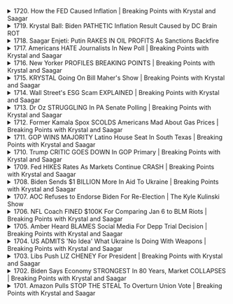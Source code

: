 <details>
<summary>1720. How the FED Caused Inflation | Breaking Points with Krystal and Saagar</summary><br>

<a href="https://www.youtube.com/watch?v=OGcRNhywSrU" target="_blank">
    <img src="https://img.youtube.com/vi/OGcRNhywSrU/maxresdefault.jpg" 
        alt="[Youtube]" width="200">
</a>

# How the FED Caused Inflation | Breaking Points with Krystal and Saagar


</details>

<details>
<summary>1719. Krystal Ball: Biden PATHETIC Inflation Result Caused by DC Brain ROT</summary><br>

<a href="https://www.youtube.com/watch?v=jzQ8Vf1RShw" target="_blank">
    <img src="https://img.youtube.com/vi/jzQ8Vf1RShw/maxresdefault.jpg" 
        alt="[Youtube]" width="200">
</a>

# Krystal Ball: Biden PATHETIC Inflation Result Caused by DC Brain ROT


</details>

<details>
<summary>1718. Saagar Enjeti: Putin RAKES IN OIL PROFITS As Sanctions Backfire</summary><br>

<a href="https://www.youtube.com/watch?v=m0VOImTetqs" target="_blank">
    <img src="https://img.youtube.com/vi/m0VOImTetqs/maxresdefault.jpg" 
        alt="[Youtube]" width="200">
</a>

# Saagar Enjeti: Putin RAKES IN OIL PROFITS As Sanctions Backfire


</details>

<details>
<summary>1717. Americans HATE Journalists In New Poll | Breaking Points with Krystal and Saagar</summary><br>

<a href="https://www.youtube.com/watch?v=tthtgJiuJQc" target="_blank">
    <img src="https://img.youtube.com/vi/tthtgJiuJQc/maxresdefault.jpg" 
        alt="[Youtube]" width="200">
</a>

# Americans HATE Journalists In New Poll | Breaking Points with Krystal and Saagar


</details>

<details>
<summary>1716. New Yorker PROFILES BREAKING POINTS | Breaking Points with Krystal and Saagar</summary><br>

<a href="https://www.youtube.com/watch?v=vC3p7QoZVKY" target="_blank">
    <img src="https://img.youtube.com/vi/vC3p7QoZVKY/maxresdefault.jpg" 
        alt="[Youtube]" width="200">
</a>

# New Yorker PROFILES BREAKING POINTS | Breaking Points with Krystal and Saagar


</details>

<details>
<summary>1715. KRYSTAL Going On Bill Maher's Show | Breaking Points with Krystal and Saagar</summary><br>

<a href="https://www.youtube.com/watch?v=h2Ysd9LTX3U" target="_blank">
    <img src="https://img.youtube.com/vi/h2Ysd9LTX3U/maxresdefault.jpg" 
        alt="[Youtube]" width="200">
</a>

# KRYSTAL Going On Bill Maher's Show | Breaking Points with Krystal and Saagar


</details>

<details>
<summary>1714. Wall Street's ESG Scam EXPLAINED | Breaking Points with Krystal and Saagar</summary><br>

<a href="https://www.youtube.com/watch?v=SClGMltPqwo" target="_blank">
    <img src="https://img.youtube.com/vi/SClGMltPqwo/maxresdefault.jpg" 
        alt="[Youtube]" width="200">
</a>

# Wall Street's ESG Scam EXPLAINED | Breaking Points with Krystal and Saagar


</details>

<details>
<summary>1713. Dr Oz STRUGGLING In PA Senate Polling | Breaking Points with Krystal and Saagar</summary><br>

<a href="https://www.youtube.com/watch?v=lHM6W23RnPI" target="_blank">
    <img src="https://img.youtube.com/vi/lHM6W23RnPI/maxresdefault.jpg" 
        alt="[Youtube]" width="200">
</a>

# Dr Oz STRUGGLING In PA Senate Polling | Breaking Points with Krystal and Saagar


</details>

<details>
<summary>1712. Former Kamala Spox SCOLDS Americans Mad About Gas Prices | Breaking Points with Krystal and Saagar</summary><br>

<a href="https://www.youtube.com/watch?v=NDQxbx9dZLU" target="_blank">
    <img src="https://img.youtube.com/vi/NDQxbx9dZLU/maxresdefault.jpg" 
        alt="[Youtube]" width="200">
</a>

# Former Kamala Spox SCOLDS Americans Mad About Gas Prices | Breaking Points with Krystal and Saagar


</details>

<details>
<summary>1711. GOP WINS MAJORITY Latino House Seat In South Texas | Breaking Points with Krystal and Saagar</summary><br>

<a href="https://www.youtube.com/watch?v=YatRxH8_fAs" target="_blank">
    <img src="https://img.youtube.com/vi/YatRxH8_fAs/maxresdefault.jpg" 
        alt="[Youtube]" width="200">
</a>

# GOP WINS MAJORITY Latino House Seat In South Texas | Breaking Points with Krystal and Saagar


</details>

<details>
<summary>1710. Trump CRITIC GOES DOWN In GOP Primary | Breaking Points with Krystal and Saagar</summary><br>

<a href="https://www.youtube.com/watch?v=8FXjpSKHyaI" target="_blank">
    <img src="https://img.youtube.com/vi/8FXjpSKHyaI/maxresdefault.jpg" 
        alt="[Youtube]" width="200">
</a>

# Trump CRITIC GOES DOWN In GOP Primary | Breaking Points with Krystal and Saagar


</details>

<details>
<summary>1709. Fed HIKES Rates As Markets Continue CRASH | Breaking Points with Krystal and Saagar</summary><br>

<a href="https://www.youtube.com/watch?v=2IUONwTedIo" target="_blank">
    <img src="https://img.youtube.com/vi/2IUONwTedIo/maxresdefault.jpg" 
        alt="[Youtube]" width="200">
</a>

# Fed HIKES Rates As Markets Continue CRASH | Breaking Points with Krystal and Saagar


</details>

<details>
<summary>1708. Biden Sends $1 BILLION More In Aid To Ukraine | Breaking Points with Krystal and Saagar</summary><br>

<a href="https://www.youtube.com/watch?v=1jzCsuCXloI" target="_blank">
    <img src="https://img.youtube.com/vi/1jzCsuCXloI/maxresdefault.jpg" 
        alt="[Youtube]" width="200">
</a>

# Biden Sends $1 BILLION More In Aid To Ukraine | Breaking Points with Krystal and Saagar


</details>

<details>
<summary>1707. AOC Refuses to Endorse Biden For Re-Election | The Kyle Kulinski Show</summary><br>

<a href="https://www.youtube.com/watch?v=XQ3fSxT_fTE" target="_blank">
    <img src="https://img.youtube.com/vi/XQ3fSxT_fTE/maxresdefault.jpg" 
        alt="[Youtube]" width="200">
</a>

# AOC Refuses to Endorse Biden For Re-Election | The Kyle Kulinski Show


</details>

<details>
<summary>1706. NFL Coach FINED $100K For Comparing Jan 6 to BLM Riots | Breaking Points with Krystal and Saagar</summary><br>

<a href="https://www.youtube.com/watch?v=dqF76pKG8kI" target="_blank">
    <img src="https://img.youtube.com/vi/dqF76pKG8kI/maxresdefault.jpg" 
        alt="[Youtube]" width="200">
</a>

# NFL Coach FINED $100K For Comparing Jan 6 to BLM Riots | Breaking Points with Krystal and Saagar


</details>

<details>
<summary>1705. Amber Heard BLAMES Social Media For Depp Trial Decision | Breaking Points with Krystal and Saagar</summary><br>

<a href="https://www.youtube.com/watch?v=1dVmAh_rDNM" target="_blank">
    <img src="https://img.youtube.com/vi/1dVmAh_rDNM/maxresdefault.jpg" 
        alt="[Youtube]" width="200">
</a>

# Amber Heard BLAMES Social Media For Depp Trial Decision | Breaking Points with Krystal and Saagar


</details>

<details>
<summary>1704. US ADMITS 'No Idea' What Ukraine Is Doing With Weapons | Breaking Points with Krystal and Saagar</summary><br>

<a href="https://www.youtube.com/watch?v=lHzvGhRwYaA" target="_blank">
    <img src="https://img.youtube.com/vi/lHzvGhRwYaA/maxresdefault.jpg" 
        alt="[Youtube]" width="200">
</a>

# US ADMITS 'No Idea' What Ukraine Is Doing With Weapons | Breaking Points with Krystal and Saagar


</details>

<details>
<summary>1703. Libs Push LIZ CHENEY For President | Breaking Points with Krystal and Saagar</summary><br>

<a href="https://www.youtube.com/watch?v=X5qWarQpaAE" target="_blank">
    <img src="https://img.youtube.com/vi/X5qWarQpaAE/maxresdefault.jpg" 
        alt="[Youtube]" width="200">
</a>

# Libs Push LIZ CHENEY For President | Breaking Points with Krystal and Saagar


</details>

<details>
<summary>1702. Biden Says Economy STRONGEST In 80 Years, Market COLLAPSES | Breaking Points with Krystal and Saagar</summary><br>

<a href="https://www.youtube.com/watch?v=2QF8Ji8PaJs" target="_blank">
    <img src="https://img.youtube.com/vi/2QF8Ji8PaJs/maxresdefault.jpg" 
        alt="[Youtube]" width="200">
</a>

# Biden Says Economy STRONGEST In 80 Years, Market COLLAPSES | Breaking Points with Krystal and Saagar


</details>

<details>
<summary>1701. Amazon Pulls STOP THE STEAL To Overturn Union Vote | Breaking Points with Krystal and Saagar</summary><br>

<a href="https://www.youtube.com/watch?v=702HuuXqkEw" target="_blank">
    <img src="https://img.youtube.com/vi/702HuuXqkEw/maxresdefault.jpg" 
        alt="[Youtube]" width="200">
</a>

# Amazon Pulls STOP THE STEAL To Overturn Union Vote | Breaking Points with Krystal and Saagar


</details>

